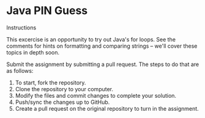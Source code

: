 # Java PIN Guess
Instructions

This excercise is an opportunity to try out Java's for loops. See the comments for hints on formatting and comparing strings – we'll cover these topics in depth soon.

Submit the assignment by submitting a pull request. The steps to do that are as follows:

1. To start, fork the repository.
2. Clone the repository to your computer.
3. Modify the files and commit changes to complete your solution.
4. Push/sync the changes up to GitHub.
5. Create a pull request on the original repository to turn in the assignment.
